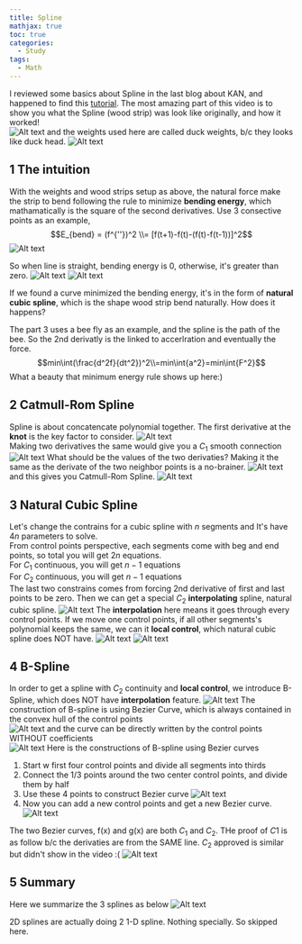 ```yaml
---
title: Spline
mathjax: true
toc: true
categories:
  - Study 
tags:
  - Math
---
```


I reviewed some basics about Spline in the last blog about KAN, and happened to find this [tutorial](https://www.youtube.com/watch?v=YMl25iCCRew). The most amazing part of this video is to show you what the Spline (wood strip) was look like originally, and how it worked!  
![Alt text](/assets/images/2024/24-05-06-Spline_files/spline.png)
and the weights used here are called duck weights, b/c they looks like duck head.
![Alt text](/assets/images/2024/24-05-06-Spline_files/duck.png)

## 1 The intuition
With the weights and wood strips setup as above, the natural force make the strip to bend following the rule to minimize **bending energy**, which mathamatically is the square of the second derivatives. Use 3 consective points as an example, 
$$E_{bend} = (f^{''})^2 \\= [f(t+1)-f(t)-(f(t)-f(t-1))]^2$$
![Alt text](/assets/images/2024/24-05-06-Spline_files/bending.png) 

So when line is straight, bending energy is 0, otherwise, it's greater than zero.
![Alt text](/assets/images/2024/24-05-06-Spline_files/bending0.png)
![Alt text](/assets/images/2024/24-05-06-Spline_files/bending1.png)

If we found a curve minimized the bending energy, it's in the form of **natural cubic spline**, which is the shape wood strip bend naturally. How does it happens?  

The part 3 uses a bee fly as an example, and the spline is the path of the bee. So the 2nd derivatly is the linked to accerlration and eventually the force.  
$$min\int(\frac{d^2f}{dt^2})^2\\=min\int{a^2}=min\int{F^2}$$
What a beauty that minimum energy rule shows up here:)


## 2 Catmull-Rom Spline
Spline is about concatencate polynomial together. The first derivative at the **knot** is the key factor to consider. 
![Alt text](/assets/images/2024/24-05-06-Spline_files/knot.png)  
Making two derivatives the same would give you a $C_1$ smooth connection
![Alt text](/assets/images/2024/24-05-06-Spline_files/c1.png)
What should be the values of the two derivaties? Making it the same as the derivate of the two neighbor points is a no-brainer.
![Alt text](/assets/images/2024/24-05-06-Spline_files/crs0.png)
and this gives you Catmull-Rom Spline. 
![Alt text](/assets/images/2024/24-05-06-Spline_files/crs.png) 

## 3 Natural Cubic Spline
Let's change the contrains for a cubic spline with $n$ segments and It's have $4n$ parameters to solve.  
From control points perspective, each segments come with beg and end points, so total you will get $2n$ equations.  
For $C_1$ continuous, you will get $n-1$ equations   
For $C_2$ continuous, you will get $n-1$ equations  
The last two constrains comes from forcing 2nd derivative of first and last points to be zero.
Then we can get a special $C_2$ **interpolating** spline, natural cubic spline. 
![Alt text](/assets/images/2024/24-05-06-Spline_files/c2.png)
The **interpolation** here means it goes through every control points. 
If we move one control points, if all other segments's polynomial keeps the same, we can it **local control**, which natural cubic spline does NOT have.
![Alt text](/assets/images/2024/24-05-06-Spline_files/localcontrol0.png)
![Alt text](/assets/images/2024/24-05-06-Spline_files/localcontrol1.png)

## 4 B-Spline
In order to get a spline with $C_2$ continuity and **local control**, we introduce B-Spline, which does NOT have **interpolation** feature. 
![Alt text](/assets/images/2024/24-05-06-Spline_files/bspline.png)
The construction of B-spline is using Bezier Curve, which is always contained in the convex hull of the control points  
![Alt text](/assets/images/2024/24-05-06-Spline_files/beziercurve.png)
and the curve can be directly written by the control points WITHOUT coefficients  
![Alt text](/assets/images/2024/24-05-06-Spline_files/beziercurve2.png)
Here is the constructions of B-spline using Bezier curves
1. Start w first four control points and divide all segments into thirds
2. Connect the 1/3 points around the two center control points, and divide them by half
3. Use these 4 points to construct Bezier curve
![Alt text](/assets/images/2024/24-05-06-Spline_files/construct1.png)
4. Now you can add a new control points and get a new Bezier curve. 
![Alt text](/assets/images/2024/24-05-06-Spline_files/construct2.png)

The two Bezier curves, f(x) and g(x) are both $C_1$ and $C_2$. THe proof of $C1$ is as follow b/c the derivaties are from the SAME line. $C_2$ approved is similar but didn't show in the video :(
![Alt text](/assets/images/2024/24-05-06-Spline_files/bc1.png) 

## 5 Summary
Here we summarize the 3 splines as below
![Alt text](/assets/images/2024/24-05-06-Spline_files/summary.png)

2D splines are actually doing 2 1-D spline. Nothing specially. So skipped here. 
